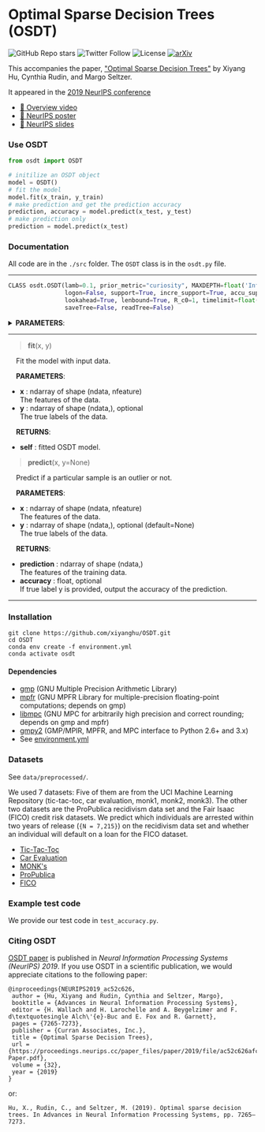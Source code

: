 # Optimal Sparse Decision Trees (OSDT)

![GitHub Repo stars](https://img.shields.io/github/stars/xiyanghu/OSDT?style=social)
![Twitter Follow](https://img.shields.io/twitter/follow/hu_xiyang?style=social)
![License](https://img.shields.io/github/license/xiyanghu/OSDT?color=critical)
[![arXiv](https://img.shields.io/badge/arXiv-1904.12847-b31b1b.svg?style=flat)](https://arxiv.org/abs/1904.12847)

This accompanies the paper, ["Optimal Sparse Decision Trees"](https://arxiv.org/abs/1904.12847) by Xiyang Hu,
Cynthia Rudin, and Margo Seltzer.

It appeared in the [2019 NeurIPS conference](https://nips.cc/Conferences/2019)

* [:movie_camera: Overview video](https://youtu.be/UMjMQaH508M)
* [:newspaper: NeurIPS poster](doc/OSDT_NIPS_Poster.pdf)
* [:notebook_with_decorative_cover: NeurIPS slides](doc/NeurIPSSlides.pdf)

### Use OSDT

```python
from osdt import OSDT

# initilize an OSDT object
model = OSDT()
# fit the model
model.fit(x_train, y_train)
# make prediction and get the prediction accuracy
prediction, accuracy = model.predict(x_test, y_test)
# make prediction only
prediction = model.predict(x_test)
```

### Documentation

All code are in the `./src` folder. The `OSDT` class is in the `osdt.py` file.

---

```python
CLASS osdt.OSDT(lamb=0.1, prior_metric="curiosity", MAXDEPTH=float('Inf'), MAX_NLEAVES=float('Inf'), niter=float('Inf'),
                logon=False, support=True, incre_support=True, accu_support=True, equiv_points=True,
                lookahead=True, lenbound=True, R_c0=1, timelimit=float('Inf'), init_cart=True,
                saveTree=False, readTree=False)
```

<details><summary> <b>PARAMETERS</b>: </summary>
<p>
 
 * **lamb** : float, optional (default=0.1)\
     The regularization parameter lambda of the objective function.
 prior_metric : {'objective', 'bound', 'curiosity', 'entropy', 'gini', 'FIFO'}, optional (default='curiosity')
     The scheduling policy used to determine the priority of leaves:
     - 'objective' will use the objective function
     - 'bound' will used the lower bound
     - 'curiosity' will use the curiosity
     - 'entropy' will use the entropy
     - 'gini' will use the GINI value
     - 'FIFO' will use first in first out
 * **MAXDEPTH** : int, optional (default=float('Inf'))\
     Maximum depth of the tree.
 * **MAX_NLEAVES** : int, optional (default=float('Inf'))\
     Maximum number of leaves of the tree.
 * **niter** : int, optional (default=float('Inf'))\
     Maximum number of tree evaluations.
 * **logon** : bool, optional (default=False)\
     Record relevant trees and values during the execution.
 * **support** : bool, optional (default=True)\
     Turn on Lower bound on leaf support.
 * **incre_support** : bool, optional (default=True)\
     Turn on Lower bound on incremental classification accuracy.
 * **accu_support** : bool, optional (default=True)\
     Turn on Lower bound on classification accuracy.
 * **equiv_points** : bool, optional (default=True)\
     Turn on Equivalent points bound.
 * **lookahead** : bool, optional (default=True)\
     Turn on Lookahead bound.
 * **lenbound** : bool, optional (default=True)\
     Turn on Prefix-specific upper bound on number of leaves.
 * **R_c0** : float, optional (default=1)\
     The initial risk.
 * **timelimit** : int, optional (default=float('Inf'))\
     Time limit on the running time. Default is True.
 * **init_cart** : bool, optional (default=True)\
     Initialize with CART.
 * **saveTree** : bool, optional (default=False)\
     Save the tree.
 * **readTree** : bool, optional (default=False)\
     Read Tree from the preserved one, and only explore the children of the preserved one.

</p>
</details>

---

> **fit**(x, y)

&nbsp;&nbsp;&nbsp; Fit the model with input data.

&nbsp;&nbsp;&nbsp; **PARAMETERS**:
* **x** : ndarray of shape (ndata, nfeature)\
    The features of the data.
* **y** : ndarray of shape (ndata,), optional\
    The true labels of the data.

&nbsp;&nbsp;&nbsp; **RETURNS**:
* **self** : fitted OSDT model.

> **predict**(x, y=None)

&nbsp;&nbsp;&nbsp; Predict if a particular sample is an outlier or not.

&nbsp;&nbsp;&nbsp; **PARAMETERS**:
* **x** : ndarray of shape (ndata, nfeature)\
    The features of the data.
* **y** : ndarray of shape (ndata,), optional (default=None)\
    The true labels of the data.

&nbsp;&nbsp;&nbsp; **RETURNS**:
* **prediction** : ndarray of shape (ndata,)\
    The features of the training data.
* **accuracy** : float, optional\
    If true label y is provided, output the accuracy of the prediction.

---

### Installation

```shell
git clone https://github.com/xiyanghu/OSDT.git
cd OSDT
conda env create -f environment.yml
conda activate osdt
```

#### Dependencies

* [gmp](https://gmplib.org/) (GNU Multiple Precision Arithmetic Library)
* [mpfr](http://www.mpfr.org/) (GNU MPFR Library for multiple-precision floating-point computations; depends on gmp)
* [libmpc](http://www.multiprecision.org/) (GNU MPC for arbitrarily high precision and correct rounding; depends on gmp and mpfr)
* [gmpy2](https://pypi.org/project/gmpy2/#files) (GMP/MPIR, MPFR, and MPC interface to Python 2.6+ and 3.x)
* See [environment.yml](environment.yml)

<!---
1. Install GMP
   * Run Command `sudo apt install libgmp3-dev`(Ubuntu) OR `brew install gmp`(MacOS) 
   * If the command above does not work, try manual Installation:
      * Download `gmp-6.2.1.tar.xz` from [gmplib.org](https://gmplib.org/)
      * Run command `tar -jvxf gmp-6.2.1.tar.xz`
      * Run command `cd gmp-6.2.1`
      * Run command `./configure`
      * Run command `make`
      * Run command `make check`
      * Run command `sudo make install`
2. Install MPFR
   * Run command `sudo apt install libmpfr-dev`(Ubuntu) OR `brew install mpfr`(MacOS)  
3. Install libmpc
   * Run command `sudo apt install libmpc-dev`(Ubuntu) OR `brew install libmpc`(MacOS)  
4. Install gmpy2
   * Run command `pip install gmpy2`
-->

### Datasets

See `data/preprocessed/`.

We used 7 datasets: Five of them are from the UCI Machine Learning Repository (tic-tac-toc, car evaluation, monk1, monk2, monk3). 
The other two datasets are the ProPublica recidivism data set and the Fair Isaac (FICO) credit risk datasets. 
We predict which individuals are arrested within two years of release (`{N = 7,215}`) on the recidivism data set and whether an individual will default on a loan for the FICO dataset. 
* [Tic-Tac-Toc](https://archive.ics.uci.edu/ml/datasets/tic-tac-toe+Endgame)
* [Car Evaluation](https://archive.ics.uci.edu/ml/datasets/car+evaluation)
* [MONK's](https://archive.ics.uci.edu/ml/datasets/MONK's+Problems)
* [ProPublica](https://www.propublica.org/article/how-we-analyzed-the-compas-recidivism-algorithm)
* [FICO](https://community.fico.com/s/explainable-machine-learning-challenge)


### Example test code

We provide our test code in `test_accuracy.py`.

### Citing OSDT

[OSDT paper](<https://arxiv.org/abs/1904.12847>) is published in
*Neural Information Processing Systems (NeurIPS) 2019*.
If you use OSDT in a scientific publication, we would appreciate
citations to the following paper:

    @inproceedings{NEURIPS2019_ac52c626,
     author = {Hu, Xiyang and Rudin, Cynthia and Seltzer, Margo},
     booktitle = {Advances in Neural Information Processing Systems},
     editor = {H. Wallach and H. Larochelle and A. Beygelzimer and F. d\textquotesingle Alch\'{e}-Buc and E. Fox and R. Garnett},
     pages = {7265-7273},
     publisher = {Curran Associates, Inc.},
     title = {Optimal Sparse Decision Trees},
     url = {https://proceedings.neurips.cc/paper_files/paper/2019/file/ac52c626afc10d4075708ac4c778ddfc-Paper.pdf},
     volume = {32},
     year = {2019}
    }


or:

    Hu, X., Rudin, C., and Seltzer, M. (2019). Optimal sparse decision trees. In Advances in Neural Information Processing Systems, pp. 7265–7273.
